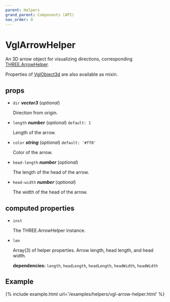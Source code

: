 ```yaml
---
parent: Helpers
grand_parent: Components (API)
nav_order: 0
---
```

# VglArrowHelper

An 3D arrow object for visualizing directions,
corresponding [THREE.ArrowHelper](https://threejs.org/docs/index.html#api/helpers/ArrowHelper).

Properties of [VglObject3d](../core/vgl-object3d) are also available as mixin. 

## props 

- `dir` ***vector3*** (*optional*) 

  Direction from origin. 

- `length` ***number*** (*optional*) `default: 1` 

  Length of the arrow. 

- `color` ***string*** (*optional*) `default: '#ff0'` 

  Color of the arrow. 

- `head-length` ***number*** (*optional*) 

  The length of the head of the arrow. 

- `head-width` ***number*** (*optional*) 

  The width of the head of the arrow. 

## computed properties 

- `inst` 

  The THREE.ArrowHelper instance. 
- `len` 

  Array(3) of helper properties. Arrow length, head length, and head width. 

   **dependencies:** `length`, `headLength`, `headLength`, `headWidth`, `headWidth` 



## Example

{% include example.html url='/examples/helpers/vgl-arrow-helper.html' %}

